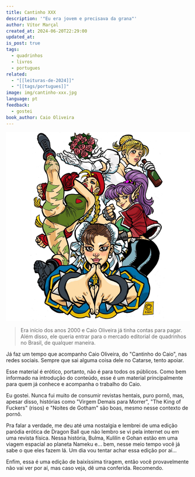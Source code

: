 ```yaml
---
title: Cantinho XXX
description: '"Eu era jovem e precisava da grana"'
author: Vítor Marçal
created_at: 2024-06-20T22:29:00
updated_at: 
is_post: true
tags:
  - quadrinhos
  - livros
  - portugues
related:
  - "[[leituras-de-2024]]"
  - "[[tags/portugues]]"
image: img/cantinho-xxx.jpg
language: pt
feedback:
  - gostei
book_author: Caio Oliveira
---
```


![cantinho-xxx](img/cantinho-xxx.jpg)
>Era início dos anos 2000 e Caio Oliveira já tinha contas para pagar. Além disso, ele queria entrar para o mercado editorial de quadrinhos no Brasil, de qualquer maneira.

Já faz um tempo que acompanho Caio Oliveira, do "Cantinho do Caio", nas redes sociais. Sempre que sai alguma coisa dele no Catarse, tento apoiar.

Esse material é erótico, portanto, não é para todos os públicos. Como bem informado na introdução do conteúdo, esse é um material principalmente para quem já conhece e acompanha o trabalho do Caio.

Eu gostei. Nunca fui muito de consumir revistas hentais, puro pornô, mas, apesar disso, histórias como "Virgem Demais para Morrer", "The King of Fuckers" (risos) e "Noites de Gotham" são boas, mesmo nesse contexto de pornô.

Pra falar a verdade, me deu até uma nostalgia e lembrei de uma edição paródia erótica de Dragon Ball que não lembro se vi pela internet ou em uma revista física. Nessa história, Bulma, Kulilin e Gohan estão em uma viagem espacial ao planeta Nameku e... bem, nesse meio tempo você já sabe o que eles fazem lá. Um dia vou tentar achar essa edição por aí...

Enfim, essa é uma edição de baixíssima tiragem, então você provavelmente não vai ver por aí, mas caso veja, dê uma conferida. Recomendo.